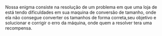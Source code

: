 Nossa enigma consiste na resolução de um problema em que uma loja de  está tendo dificuldades em sua maquina de conversão de tamanho, onde ela não consegue converter os tamanhos de forma correta,seu objetivo e solucionar e corrigir o erro da máquina, onde quem a resolver tera uma recompensa.
